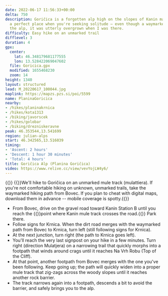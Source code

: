 ```yaml
---
date: 2022-06-17 11:56:33+00:00
delta: 750
description: Goričica is a forgotten alp high on the slopes of Kanin massif. It's
  a perfect place when you're seeking solitude – even though a waymarked path crosses
  the alp, it was utterly overgrown when I was there.
difficulty: Easy hike on an unmarked trail
difflevel: 3
duration: 4
gpx:
  center:
    lat: 46.348179681177555
    lon: 13.528422069047602
  file: Goricica.gpx
  modified: 1655468230
  zoom: 14
height: 1340
layout: structured
lead: M_20220617_100044.jpg
maplink: https://mapzs.pzs.si/poi/5599
name: PlaninaGoricica
nearby:
- /hikes/planinakrnica
- /hikes/kota1313
- /biking/javorscek
- /hikes/golobar
- /biking/drezniskeravne
peak: 46.353544,13.541699
region: julian-alps
start: 46.342565,13.516039
timing:
- 'Ascent: 2 hours'
- 'Descent: 1 hour 30 minutes'
- 'Total: 4 hours'
title: Goričica Alp (Planina Goričica)
video: https://www.relive.cc/view/vevYojLW4y6/
---
```

{{<hike-details description="yes">}}
{{<note warn>}}We'll hike to Goričica on an unmarked mule track (mulattiera). If you're not comfortable hiking on unknown, unmarked trails, take the waymarked hiking path from Bovec. If you plan to cheat with digital maps, download them in advance -- mobile coverage is spotty.{{</note>}}

* From Bovec, drive on the gravel road toward Kanin Station B until you reach the {{<start>}}point where Kanin mule track crosses the road.{{</start>}} Park there.
* Follow signs for Krnica. When the dirt road merges with the waymarked path from Bovec to Krnica, turn left (still following signs for Krnica).
* At the next junction, turn right (the path to Krnica goes left).
* You'll reach the very last signpost on your hike in a few minutes. Turn right (direction Mulatjera) on a narrowing trail that quickly morphs into a footpath that winds around crags until it reaches Na Vrh Robu (Top of the Cliff).
* At that point, another footpath from Bovec merges with the one you've been following. Keep going up; the path will quickly widen into a proper mule track that zig-zags across the woody slopes until it reaches another rock barrier.
* The track narrows again into a footpath, descends a bit to avoid the barrier, and safely brings you to the alp.
